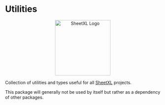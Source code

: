 # Utilities

<p align="center">
  <a href="https://www.sheetxl.com" target="_blank">
    <img src="https://www.sheetxl.com/logo-text.svg" alt="SheetXL Logo" width="180" />
  </a>
</p>

Collection of utilities and types useful for all [SheetXL](https://www.sheetxl.com) projects.

This package will generally not be used by itself but rather as a dependency of other packages.
